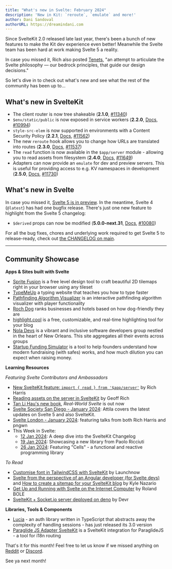 ```yaml
---
title: "What's new in Svelte: February 2024"
description: 'New in Kit: `reroute`, `emulate` and more!'
author: Dani Sandoval
authorURL: https://dreamindani.com
---
```


Since SvelteKit 2.0 released late last year, there's been a bunch of new features to make the Kit dev experience even better! Meanwhile the Svelte team has been hard at work making Svelte 5 a reality.

In case you missed it, Rich also posted [Tenets](https://github.com/sveltejs/svelte/discussions/10085#discussion-6029409), "an attempt to articulate the Svelte philosophy — our bedrock principles, that guide our design decisions."

So let's dive in to check out what's new and see what the rest of the community has been up to...

## What's new in SvelteKit

- The client router is now tree shakeable (**2.1.0**, [#11340](https://github.com/sveltejs/kit/pull/11340))
- `$env/static/public` is now exposed in service workers (**2.2.0**, [Docs](https://kit.svelte.dev/docs/modules#env-static-public), [#10994](https://github.com/sveltejs/kit/pull/10994))
- `style-src-elem` is now supported in environments with a Content Security Policy (**2.2.1**, [Docs](https://kit.svelte.dev/docs/types#private-types-cspdirectives), [#11562](https://github.com/sveltejs/kit/pull/11562))
- The new `reroute` hook allows you to change how URLs are translated into routes (**2.3.0**, [Docs](https://kit.svelte.dev/docs/hooks#universal-hooks-reroute), [#11537](https://github.com/sveltejs/kit/pull/11537))
- The `read` function is now available in the `$app/server` module - allowing you to read assets from filesystem (**2.4.0**, [Docs](https://kit.svelte.dev/docs/modules#app-server-read), [#11649](https://github.com/sveltejs/kit/pull/11649))
- Adapters can now provide an `emulate` for dev and preview servers. This is useful for providing access to e.g. KV namespaces in development (**2.5.0**, [Docs](https://kit.svelte.dev/docs/writing-adapters), [#11730](https://github.com/sveltejs/kit/pull/11730))


## What's new in Svelte

In case you missed it, [Svelte 5 is in preview](https://svelte-5-preview.vercel.app/docs/introduction). In the meantime, Svelte 4 (`@latest`) has had one bugfix release. There's just one new feature to highlight from the Svelte 5 changelog:

- `$derived` props can now be modified (**5.0.0-next.31**, [Docs](https://svelte-5-preview.vercel.app/docs/runes#derived), [#10080](https://github.com/sveltejs/svelte/pull/10080))

For all the bug fixes, chores and underlying work required to get Svelte 5 to release-ready, check out [the CHANGELOG on main](https://github.com/sveltejs/svelte/blob/main/packages/svelte/CHANGELOG.md).


---

## Community Showcase

**Apps & Sites built with Svelte**

- [Sprite Fusion](https://www.spritefusion.com/) is a free level design tool to craft beautiful 2D tilemaps right in your browser using any tileset
- [TypeMeUp](https://github.com/bskdany/typemeup) a typing website that teaches you how to type faster
- [Pathfinding Algorithm Visualizer](https://github.com/baterson/pathfinding-visualizer) is an interactive pathfinding algorithm visualizer with player functionality
- [Roch Dog](https://rochdog.com/en) ranks businesses and hotels based on how dog-friendly they are
- [highlight.cool](https://highlight.cool/) is a free, customizable, and real-time highlighting tool for your blog
- [Nola Devs](https://www.noladevs.org/) is a vibrant and inclusive software developers group nestled in the heart of New Orleans. This site aggregates all their events across groups
- [Startup Funding Simulator](https://www.fundingsimulator.com/) is a tool to help founders understand how modern fundraising (with safes) works, and how much dilution you can expect when raising money.

**Learning Resources**

_Featuring Svelte Contributors and Ambassadors_
- [New SvelteKit feature: `import { read } from '$app/server'`](https://www.youtube.com/watch?v=m4G-6dyF1MU) by Rich Harris
- [Reading assets on the server in SvelteKit](https://geoffrich.net/posts/sveltekit-read/) by Geoff Rich
- [Tan Li Hau's new book](https://packt.link/Z4hXD), _Real-World Svelte_ is out now
- [Svelte Society San Diego - January 2024](https://www.youtube.com/watch?v=oH7XFAKh6W8): Attila covers the latest updates on Svelte 5 and also SvelteKit.
- [Svelte London - January 2024](https://www.youtube.com/watch?v=eswNQiq4T2w): featuring talks from both Rich Harris and pngwn
- This Week in Svelte:
  - [12 Jan 2024](https://www.youtube.com/watch?v=86NNiIG_ncU): A deep dive into the SvelteKit Changelog
  - [19 Jan 2024](https://www.youtube.com/watch?v=AWL_xCPT-5Q): Showcasing a new library from Paolo Ricciuti
  - [26 Jan 2024](https://www.youtube.com/watch?v=_SraKYKkQAc): Featuring "Cells" - a functional and reactive programming library

_To Read_

- [Customise font in TailwindCSS with SvelteKit](https://www.launchnow.pro/blog/customise-font-tailwindcss-sveltekit) by Launchnow
- [Svelte from the perspective of an Angular developer (for Svelte devs)](https://kylenazario.com/blog/svelte-from-angular-perspective-for-svelte) and [How to create a sitemap for your SvelteKit blog](https://kylenazario.com/blog/sveltekit-blog-sitemap) by Kyle Nazario
- [Get Up and Running with Svelte on the Internet Computer](https://blog.icacademy.at/blog/svelte-ic-starter) by Roland BOLE
- [SvelteKit + Socket.io server deployed on deno](https://devr.me/socket-io-deno) by Devr


**Libraries, Tools & Components**

- [Lucia](https://github.com/lucia-auth/lucia/discussions/1361) - an auth library written in TypeScript that abstracts away the complexity of handling sessions - has just released its 3.0 version
- [Paraglide JS Adapter SvelteKit](https://inlang.com/m/dxnzrydw/library-inlang-paraglideJsAdapterSvelteKit) is a SvelteKit integration for ParaglideJS - a tool for i18n routing


That's it for this month! Feel free to let us know if we missed anything on [Reddit](https://www.reddit.com/r/sveltejs/) or [Discord](https://discord.gg/svelte).

See ya next month!
